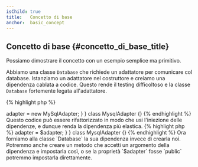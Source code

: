 ```yaml
---
isChild: true
title:   Concetto di base
anchor:  basic_concept
---
```


## Concetto di base {#concetto_di_base_title}

Possiamo dimostrare il concetto con un esempio semplice ma primitivo.

Abbiamo una classe `Database` che richiede un adattatore per comunicare col database. Istanziamo un adattatore nel
costruttore e creiamo una dipendenza cablata a codice. Questo rende il testing difficoltoso e la classe `Database`
fortemente legata all'adattatore.

{% highlight php %}
<?php
namespace Database;

class Database
{
    protected $adapter;

    public function __construct()
    {
        $this->adapter = new MySqlAdapter;
    }
}

class MysqlAdapter {}
{% endhighlight %}

Questo codice può essere rifattorizzato in modo che usi l'iniezione delle dipendenze, e dunque renda la dipendenza più
elastica.

{% highlight php %}
<?php
namespace Database;

class Database
{
    protected $adapter;

    public function __construct(MySqlAdapter $adapter)
    {
        $this->adapter = $adapter;
    }
}

class MysqlAdapter {}
{% endhighlight %}

Ora forniamo alla classe `Database` la sua dipendenza invece di crearla noi. Potremmo anche creare un metodo che accetti
un argomento della dipendenza e impostarla così, o se la proprietà `$adapter` fosse `public` potremmo impostarla
direttamente.
